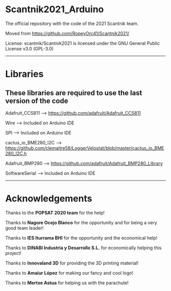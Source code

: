 # Scantnik2021_Arduino
The official repository with the code of the 2021 Scantnik team.

Moved from https://github.com/RopeyOrc41/Scantnik2021/

License: scantnik/Scantnik2021 is licensed under the GNU General Public License v3.0 (GPL-3.0)

---

# Libraries

## These libraries are required to use the last version of the code

Adafruit_CCS811 --> https://github.com/adafruit/Adafruit_CCS811

Wire --> Included on Arduino IDE

SPI --> Included on Arduino IDE

cactus_io_BME280_I2C --> https://github.com/clemaitre58/LoggerVelostat/blob/master/cactus_io_BME280_I2C.h

Adafruit_BMP280 --> https://github.com/adafruit/Adafruit_BMP280_Library

SoftwareSerial --> Included on Arduino IDE

---

# Acknowledgements

Thanks to the **POPSAT 2020 team** for the help!

Thanks to **Nagore Ocejo Blanco** for the opportunity and for being a very good team leader!

Thanks to **IES Iturrama BHI** for the opportunity and the economical help!

Thanks to **DINABI Industria y Desarrollo S.L.** for economically helping this project!

Thanks to **Innovaland 3D** for providing the 3D printing material!

Thanks to **Amaiur López** for making our fancy and cool logo!

Thanks to **Mertxe Astua** for helping us with the parachute!
